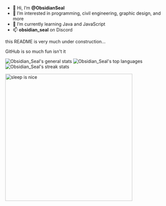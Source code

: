 - 👋 Hi, I’m **@ObsidianSeal**
- 👀 I’m interested in programming, civil engineering, graphic design, and more
- 🌱 I’m currently learning Java and JavaScript
- 📫 **obsidian_seal** on Discord

this README is very much under construction...

GitHub is so much fun isn't it

![Obsidian_Seal's general stats](https://github-readme-stats.vercel.app/api?username=ObsidianSeal&theme=vue-dark&show_icons=true&show=reviews,discussions_started,discussions_answered,prs_merged,prs_merged_percentage&include_all_commits=true&hide_border=true)
![Obsidian_Seal's top languages](https://github-readme-stats.vercel.app/api/top-langs/?username=ObsidianSeal&theme=vue-dark&hide_border=true)
![Obsidian_Seal's streak stats](https://github-readme-streak-stats.herokuapp.com/?user=ObsidianSeal&theme=vue-dark&hide_border=true)

<img src="https://pinniped.page/images/LEGO-15.png" alt="sleep is nice" width="400"/>

